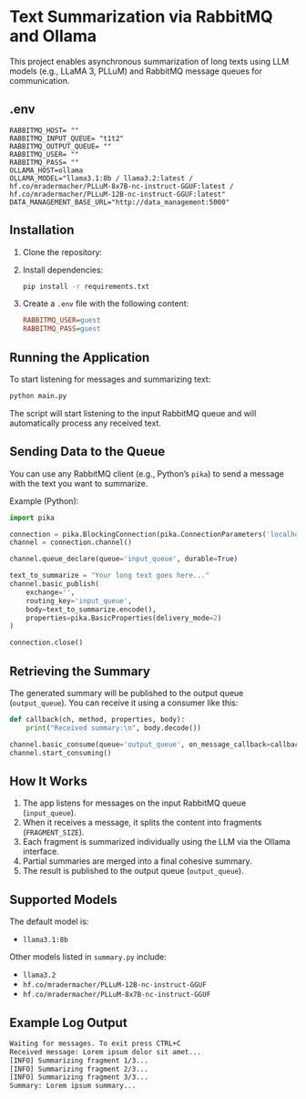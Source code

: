 # Text Summarization via RabbitMQ and Ollama

This project enables asynchronous summarization of long texts using LLM models (e.g., LLaMA 3, PLLuM) and RabbitMQ message queues for communication.

## .env

```
RABBITMQ_HOST= ""
RABBITMQ_INPUT_QUEUE= "t1t2"
RABBITMQ_OUTPUT_QUEUE= ""
RABBITMQ_USER= ""
RABBITMQ_PASS= ""
OLLAMA_HOST=ollama
OLLAMA_MODEL="llama3.1:8b / llama3.2:latest / hf.co/mradermacher/PLLuM-8x7B-nc-instruct-GGUF:latest / hf.co/mradermacher/PLLuM-12B-nc-instruct-GGUF:latest"
DATA_MANAGEMENT_BASE_URL="http://data_management:5000"
```

## Installation

1. Clone the repository:

2. Install dependencies:
   ```bash
   pip install -r requirements.txt
   ```

3. Create a `.env` file with the following content:
   ```ini
   RABBITMQ_USER=guest
   RABBITMQ_PASS=guest
   ```

## Running the Application

To start listening for messages and summarizing text:

```bash
python main.py
```

The script will start listening to the input RabbitMQ queue and will automatically process any received text.

## Sending Data to the Queue

You can use any RabbitMQ client (e.g., Python’s `pika`) to send a message with the text you want to summarize.

Example (Python):

```python
import pika

connection = pika.BlockingConnection(pika.ConnectionParameters('localhost'))
channel = connection.channel()

channel.queue_declare(queue='input_queue', durable=True)

text_to_summarize = "Your long text goes here..."
channel.basic_publish(
    exchange='',
    routing_key='input_queue',
    body=text_to_summarize.encode(),
    properties=pika.BasicProperties(delivery_mode=2)
)

connection.close()
```

## Retrieving the Summary

The generated summary will be published to the output queue (`output_queue`). You can receive it using a consumer like this:

```python
def callback(ch, method, properties, body):
    print("Received summary:\n", body.decode())

channel.basic_consume(queue='output_queue', on_message_callback=callback, auto_ack=True)
channel.start_consuming()
```

## How It Works

1. The app listens for messages on the input RabbitMQ queue (`input_queue`).
2. When it receives a message, it splits the content into fragments (`FRAGMENT_SIZE`).
3. Each fragment is summarized individually using the LLM via the Ollama interface.
4. Partial summaries are merged into a final cohesive summary.
5. The result is published to the output queue (`output_queue`).

## Supported Models

The default model is:
- `llama3.1:8b`

Other models listed in `summary.py` include:
- `llama3.2`
- `hf.co/mradermacher/PLLuM-12B-nc-instruct-GGUF`
- `hf.co/mradermacher/PLLuM-8x7B-nc-instruct-GGUF`

## Example Log Output

```bash
Waiting for messages. To exit press CTRL+C
Received message: Lorem ipsum dolor sit amet...
[INFO] Summarizing fragment 1/3...
[INFO] Summarizing fragment 2/3...
[INFO] Summarizing fragment 3/3...
Summary: Lorem ipsum summary...
```
